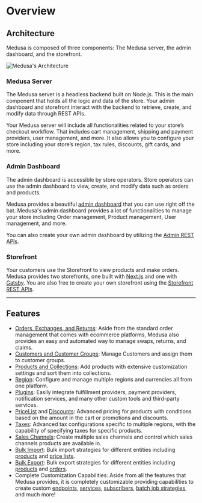 # Overview

## Architecture

Medusa is composed of three components: The Medusa server, the admin dashboard, and the storefront.

![Medusa's Architecture](https://res.cloudinary.com/dza7lstvk/image/upload/v1667999772/Medusa%20Docs/Diagrams/ZHvM2bu_td4rnx.png)

### Medusa Server

The Medusa server is a headless backend built on Node.js. This is the main component that holds all the logic and data of the store. Your admin dashboard and storefront interact with the backend to retrieve, create, and modify data through REST APIs.

Your Medusa server will include all functionalities related to your store’s checkout workflow. That includes cart management, shipping and payment providers, user management, and more. It also allows you to configure your store including your store’s region, tax rules, discounts, gift cards, and more.

### Admin Dashboard

The admin dashboard is accessible by store operators. Store operators can use the admin dashboard to view, create, and modify data such as orders and products.

Medusa provides a beautiful [admin dashboard](https://demo.medusajs.com) that you can use right off the bat. Medusa's admin dashboard provides a lot of functionalities to manage your store including Order management, Product management, User management, and more.

You can also create your own admin dashboard by utilizing the [Admin REST APIs](https://docs.medusajs.com/api/admin).

### Storefront

Your customers use the Storefront to view products and make orders. Medusa provides two storefronts, one built with [Next.js](https://docs.medusajs.com/starters/nextjs-medusa-starter) and one with [Gatsby](https://docs.medusajs.com/starters/gatsby-medusa-starter). You are also free to create your own storefront using the [Storefront REST APIs](https://docs.medusajs.com/api/store/).

---

## Features

- [Orders, Exchanges, and Returns](./user-guide/orders/index.md): Aside from the standard order management that comes with ecommerce platforms, Medusa also provides an easy and automated way to manage swaps, returns, and claims.
- [Customers and Customer Groups](./user-guide/customers/index.md): Manage Customers and assign them to customer groups.
- [Products and Collections](./user-guide/products/index.mdx): Add products with extensive customization settings and sort them into collections.
- [Region](./user-guide/regions/index.md): Configure and manage multiple regions and currencies all from one platform.
- [Plugins](./advanced/backend/plugins/overview.md): Easily integrate fulfillment providers, payment providers, notification services, and many other custom tools and third-party services.
- [PriceList](./user-guide/price-lists/index.md) and [Discounts](./user-guide/discounts/): Advanced pricing for products with conditions based on the amount in the cart or promotions and discounts.
- [Taxes](./user-guide/taxes/index.md): Advanced tax configurations specific to multiple regions, with the capability of specifying taxes for specific products.
- [Sales Channels](./user-guide/sales-channels/index.md): Create multiple sales channels and control which sales channels products are available in.
- [Bulk Import](./user-guide/products/import.mdx): Bulk import strategies for different entities including [products](./advanced/admin/import-products.mdx) and [price lists](./advanced/admin/import-prices.mdx).
- [Bulk Export](./user-guide/products/export.mdx): Bulk export strategies for different entities including [products](./user-guide/products/export.mdx) and [orders](./user-guide/orders/export.mdx).
- Complete Customization Capabilities: Aside from all the features that Medusa provides, it is completely customizable providing capabilities to create custom [endpoints](./advanced/backend/endpoints/add.md), [services](./advanced/backend/services/create-service.md), [subscribers](./advanced/backend/subscribers/create-subscriber.md), [batch job strategies](./advanced/backend/batch-jobs/create.md), and much more!
